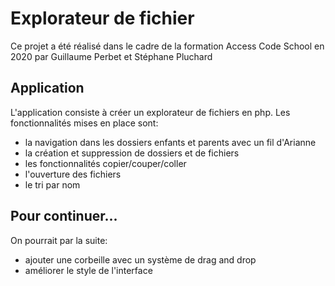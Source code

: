 # Explorateur de fichier
Ce projet a été réalisé dans le cadre de la formation Access Code School en 2020 par Guillaume Perbet et Stéphane Pluchard

## Application
L'application consiste à créer un explorateur de fichiers en php. Les fonctionnalités mises en place sont:
- la navigation dans les dossiers enfants et parents avec un fil d'Arianne
- la création et suppression de dossiers et de fichiers
- les fonctionnalités copier/couper/coller
- l'ouverture des fichiers
- le tri par nom

## Pour continuer...
On pourrait par la suite:
- ajouter une corbeille avec un système de drag and drop
- améliorer le style de l'interface
